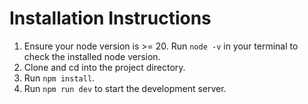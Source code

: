# Installation Instructions

1. Ensure your node version is >= 20. Run `node -v` in your terminal to check the installed node version.
2. Clone and cd into the project directory.
3. Run `npm install`.
4. Run `npm run dev` to start the development server.
